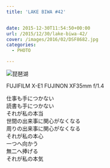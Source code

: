 ```yaml
---
title: 'LAKE BIWA #42'


date: 2015-12-30T11:54:50+00:00
url: /2015/12/30/lake-biwa-42/
cover: /images/2016/02/DSF8682.jpg
categories:
  - PHOTO

---
```

<!--more-->
![琵琶湖](/images/2016/02/DSF8693.jpg "琵琶湖")

FUJIFILM X-E1 FUJINON XF35mm f/1.4

仕事も手につかない  
読書も手につかない  
それが私の本当  
世間の出来事に関心がなくなる  
周りの出来事に関心がなくなる  
それが私の本心  
一つへ向かう  
無二へ捧げる  
それが私の本気
